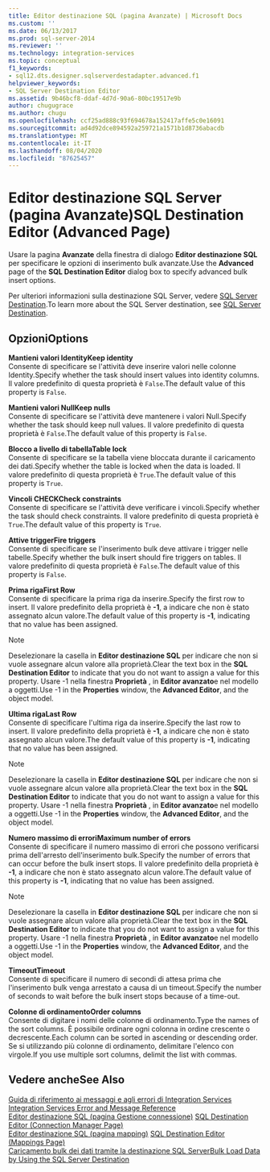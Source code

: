 ```yaml
---
title: Editor destinazione SQL (pagina Avanzate) | Microsoft Docs
ms.custom: ''
ms.date: 06/13/2017
ms.prod: sql-server-2014
ms.reviewer: ''
ms.technology: integration-services
ms.topic: conceptual
f1_keywords:
- sql12.dts.designer.sqlserverdestadapter.advanced.f1
helpviewer_keywords:
- SQL Server Destination Editor
ms.assetid: 9b46bcf8-ddaf-4d7d-90a6-80bc19517e9b
author: chugugrace
ms.author: chugu
ms.openlocfilehash: ccf25ad888c93f694678a152417affe5c0e16091
ms.sourcegitcommit: ad4d92dce894592a259721a1571b1d8736abacdb
ms.translationtype: MT
ms.contentlocale: it-IT
ms.lasthandoff: 08/04/2020
ms.locfileid: "87625457"
---
```

# <a name="sql-destination-editor-advanced-page"></a><span data-ttu-id="ae6a8-102">Editor destinazione SQL Server (pagina Avanzate)</span><span class="sxs-lookup"><span data-stu-id="ae6a8-102">SQL Destination Editor (Advanced Page)</span></span>
  <span data-ttu-id="ae6a8-103">Usare la pagina **Avanzate** della finestra di dialogo **Editor destinazione SQL** per specificare le opzioni di inserimento bulk avanzate.</span><span class="sxs-lookup"><span data-stu-id="ae6a8-103">Use the **Advanced** page of the **SQL Destination Editor** dialog box to specify advanced bulk insert options.</span></span>  
  
 <span data-ttu-id="ae6a8-104">Per ulteriori informazioni sulla destinazione SQL Server, vedere [SQL Server Destination](data-flow/sql-server-destination.md).</span><span class="sxs-lookup"><span data-stu-id="ae6a8-104">To learn more about the SQL Server destination, see [SQL Server Destination](data-flow/sql-server-destination.md).</span></span>  
  
## <a name="options"></a><span data-ttu-id="ae6a8-105">Opzioni</span><span class="sxs-lookup"><span data-stu-id="ae6a8-105">Options</span></span>  
 <span data-ttu-id="ae6a8-106">**Mantieni valori Identity**</span><span class="sxs-lookup"><span data-stu-id="ae6a8-106">**Keep identity**</span></span>  
 <span data-ttu-id="ae6a8-107">Consente di specificare se l'attività deve inserire valori nelle colonne Identity.</span><span class="sxs-lookup"><span data-stu-id="ae6a8-107">Specify whether the task should insert values into identity columns.</span></span> <span data-ttu-id="ae6a8-108">Il valore predefinito di questa proprietà è `False`.</span><span class="sxs-lookup"><span data-stu-id="ae6a8-108">The default value of this property is `False`.</span></span>  
  
 <span data-ttu-id="ae6a8-109">**Mantieni valori Null**</span><span class="sxs-lookup"><span data-stu-id="ae6a8-109">**Keep nulls**</span></span>  
 <span data-ttu-id="ae6a8-110">Consente di specificare se l'attività deve mantenere i valori Null.</span><span class="sxs-lookup"><span data-stu-id="ae6a8-110">Specify whether the task should keep null values.</span></span> <span data-ttu-id="ae6a8-111">Il valore predefinito di questa proprietà è `False`.</span><span class="sxs-lookup"><span data-stu-id="ae6a8-111">The default value of this property is `False`.</span></span>  
  
 <span data-ttu-id="ae6a8-112">**Blocco a livello di tabella**</span><span class="sxs-lookup"><span data-stu-id="ae6a8-112">**Table lock**</span></span>  
 <span data-ttu-id="ae6a8-113">Consente di specificare se la tabella viene bloccata durante il caricamento dei dati.</span><span class="sxs-lookup"><span data-stu-id="ae6a8-113">Specify whether the table is locked when the data is loaded.</span></span> <span data-ttu-id="ae6a8-114">Il valore predefinito di questa proprietà è `True`.</span><span class="sxs-lookup"><span data-stu-id="ae6a8-114">The default value of this property is `True`.</span></span>  
  
 <span data-ttu-id="ae6a8-115">**Vincoli CHECK**</span><span class="sxs-lookup"><span data-stu-id="ae6a8-115">**Check constraints**</span></span>  
 <span data-ttu-id="ae6a8-116">Consente di specificare se l'attività deve verificare i vincoli.</span><span class="sxs-lookup"><span data-stu-id="ae6a8-116">Specify whether the task should check constraints.</span></span> <span data-ttu-id="ae6a8-117">Il valore predefinito di questa proprietà è `True`.</span><span class="sxs-lookup"><span data-stu-id="ae6a8-117">The default value of this property is `True`.</span></span>  
  
 <span data-ttu-id="ae6a8-118">**Attive trigger**</span><span class="sxs-lookup"><span data-stu-id="ae6a8-118">**Fire triggers**</span></span>  
 <span data-ttu-id="ae6a8-119">Consente di specificare se l'inserimento bulk deve attivare i trigger nelle tabelle.</span><span class="sxs-lookup"><span data-stu-id="ae6a8-119">Specify whether the bulk insert should fire triggers on tables.</span></span> <span data-ttu-id="ae6a8-120">Il valore predefinito di questa proprietà è `False`.</span><span class="sxs-lookup"><span data-stu-id="ae6a8-120">The default value of this property is `False`.</span></span>  
  
 <span data-ttu-id="ae6a8-121">**Prima riga**</span><span class="sxs-lookup"><span data-stu-id="ae6a8-121">**First Row**</span></span>  
 <span data-ttu-id="ae6a8-122">Consente di specificare la prima riga da inserire.</span><span class="sxs-lookup"><span data-stu-id="ae6a8-122">Specify the first row to insert.</span></span> <span data-ttu-id="ae6a8-123">Il valore predefinito della proprietà è **-1**, a indicare che non è stato assegnato alcun valore.</span><span class="sxs-lookup"><span data-stu-id="ae6a8-123">The default value of this property is **-1**, indicating that no value has been assigned.</span></span>  
  
> [!NOTE]  
>  <span data-ttu-id="ae6a8-124">Deselezionare la casella in **Editor destinazione SQL** per indicare che non si vuole assegnare alcun valore alla proprietà.</span><span class="sxs-lookup"><span data-stu-id="ae6a8-124">Clear the text box in the **SQL Destination Editor** to indicate that you do not want to assign a value for this property.</span></span> <span data-ttu-id="ae6a8-125">Usare -1 nella finestra **Proprietà** , in **Editor avanzato**e nel modello a oggetti.</span><span class="sxs-lookup"><span data-stu-id="ae6a8-125">Use -1 in the **Properties** window, the **Advanced Editor**, and the object model.</span></span>  
  
 <span data-ttu-id="ae6a8-126">**Ultima riga**</span><span class="sxs-lookup"><span data-stu-id="ae6a8-126">**Last Row**</span></span>  
 <span data-ttu-id="ae6a8-127">Consente di specificare l'ultima riga da inserire.</span><span class="sxs-lookup"><span data-stu-id="ae6a8-127">Specify the last row to insert.</span></span> <span data-ttu-id="ae6a8-128">Il valore predefinito della proprietà è **-1**, a indicare che non è stato assegnato alcun valore.</span><span class="sxs-lookup"><span data-stu-id="ae6a8-128">The default value of this property is **-1**, indicating that no value has been assigned.</span></span>  
  
> [!NOTE]  
>  <span data-ttu-id="ae6a8-129">Deselezionare la casella in **Editor destinazione SQL** per indicare che non si vuole assegnare alcun valore alla proprietà.</span><span class="sxs-lookup"><span data-stu-id="ae6a8-129">Clear the text box in the **SQL Destination Editor** to indicate that you do not want to assign a value for this property.</span></span> <span data-ttu-id="ae6a8-130">Usare -1 nella finestra **Proprietà** , in **Editor avanzato**e nel modello a oggetti.</span><span class="sxs-lookup"><span data-stu-id="ae6a8-130">Use -1 in the **Properties** window, the **Advanced Editor**, and the object model.</span></span>  
  
 <span data-ttu-id="ae6a8-131">**Numero massimo di errori**</span><span class="sxs-lookup"><span data-stu-id="ae6a8-131">**Maximum number of errors**</span></span>  
 <span data-ttu-id="ae6a8-132">Consente di specificare il numero massimo di errori che possono verificarsi prima dell'arresto dell'inserimento bulk.</span><span class="sxs-lookup"><span data-stu-id="ae6a8-132">Specify the number of errors that can occur before the bulk insert stops.</span></span> <span data-ttu-id="ae6a8-133">Il valore predefinito della proprietà è **-1**, a indicare che non è stato assegnato alcun valore.</span><span class="sxs-lookup"><span data-stu-id="ae6a8-133">The default value of this property is **-1**, indicating that no value has been assigned.</span></span>  
  
> [!NOTE]  
>  <span data-ttu-id="ae6a8-134">Deselezionare la casella in **Editor destinazione SQL** per indicare che non si vuole assegnare alcun valore alla proprietà.</span><span class="sxs-lookup"><span data-stu-id="ae6a8-134">Clear the text box in the **SQL Destination Editor** to indicate that you do not want to assign a value for this property.</span></span> <span data-ttu-id="ae6a8-135">Usare -1 nella finestra **Proprietà** , in **Editor avanzato**e nel modello a oggetti.</span><span class="sxs-lookup"><span data-stu-id="ae6a8-135">Use -1 in the **Properties** window, the **Advanced Editor**, and the object model.</span></span>  
  
 <span data-ttu-id="ae6a8-136">**Timeout**</span><span class="sxs-lookup"><span data-stu-id="ae6a8-136">**Timeout**</span></span>  
 <span data-ttu-id="ae6a8-137">Consente di specificare il numero di secondi di attesa prima che l'inserimento bulk venga arrestato a causa di un timeout.</span><span class="sxs-lookup"><span data-stu-id="ae6a8-137">Specify the number of seconds to wait before the bulk insert stops because of a time-out.</span></span>  
  
 <span data-ttu-id="ae6a8-138">**Colonne di ordinamento**</span><span class="sxs-lookup"><span data-stu-id="ae6a8-138">**Order columns**</span></span>  
 <span data-ttu-id="ae6a8-139">Consente di digitare i nomi delle colonne di ordinamento.</span><span class="sxs-lookup"><span data-stu-id="ae6a8-139">Type the names of the sort columns.</span></span> <span data-ttu-id="ae6a8-140">È possibile ordinare ogni colonna in ordine crescente o decrescente.</span><span class="sxs-lookup"><span data-stu-id="ae6a8-140">Each column can be sorted in ascending or descending order.</span></span> <span data-ttu-id="ae6a8-141">Se si utilizzando più colonne di ordinamento, delimitare l'elenco con virgole.</span><span class="sxs-lookup"><span data-stu-id="ae6a8-141">If you use multiple sort columns, delimit the list with commas.</span></span>  
  
## <a name="see-also"></a><span data-ttu-id="ae6a8-142">Vedere anche</span><span class="sxs-lookup"><span data-stu-id="ae6a8-142">See Also</span></span>  
 <span data-ttu-id="ae6a8-143">[Guida di riferimento ai messaggi e agli errori di Integration Services](../../2014/integration-services/integration-services-error-and-message-reference.md) </span><span class="sxs-lookup"><span data-stu-id="ae6a8-143">[Integration Services Error and Message Reference](../../2014/integration-services/integration-services-error-and-message-reference.md) </span></span>  
 <span data-ttu-id="ae6a8-144">[Editor destinazione SQL &#40;pagina Gestione connessione&#41;](../../2014/integration-services/sql-destination-editor-connection-manager-page.md) </span><span class="sxs-lookup"><span data-stu-id="ae6a8-144">[SQL Destination Editor &#40;Connection Manager Page&#41;](../../2014/integration-services/sql-destination-editor-connection-manager-page.md) </span></span>  
 <span data-ttu-id="ae6a8-145">[Editor destinazione SQL &#40;pagina mapping&#41;](../../2014/integration-services/sql-destination-editor-mappings-page.md) </span><span class="sxs-lookup"><span data-stu-id="ae6a8-145">[SQL Destination Editor &#40;Mappings Page&#41;](../../2014/integration-services/sql-destination-editor-mappings-page.md) </span></span>  
 [<span data-ttu-id="ae6a8-146">Caricamento bulk dei dati tramite la destinazione SQL Server</span><span class="sxs-lookup"><span data-stu-id="ae6a8-146">Bulk Load Data by Using the SQL Server Destination</span></span>](data-flow/bulk-load-data-by-using-the-sql-server-destination.md)  
  
  
